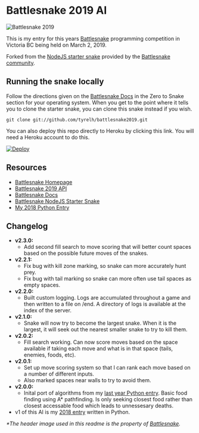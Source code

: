 # Battlesnake 2019 AI
![Battlesnake 2019](https://static1.squarespace.com/static/583102acff7c504696a7009b/t/5c2a3b9cf950b760dd5bacb4/1546542614910/BATTLESNAKE+LOGO+2019.png?format=2500w)

This is my entry for this years [Battlesnake](https://www.battlesnake.io) programming competition in Victoria BC being held on March 2, 2019.

Forked from the [NodeJS starter snake](https://github.com/battlesnakeio/starter-snake-node) provided by the [Battlesnake community](https://github.com/battlesnakeio/community).

## Running the snake locally
Follow the directions given on the [Battlesnake Docs](http://docs.battlesnake.io/zero-to-snake-linux.html) in the Zero to Snake section for your operating system. When you get to the point where it tells you to clone the starter snake, you can clone this snake instead if you wish.
```shell
git clone git://github.com/tyrelh/battlesnake2019.git
```
You can also deploy this repo directly to Heroku by clicking this link. You will need a Heroku account to do this.

[![Deploy](https://www.herokucdn.com/deploy/button.png)](https://heroku.com/deploy)

## Resources
* [Battlesnake Homepage](https://www.battlesnake.io/)
* [Battlesnake 2019 API](http://docs.battlesnake.io/snake-api.html)
* [Battlesnake Docs](http://docs.battlesnake.io)
* [Battlesnake NodeJS Starter Snake](https://github.com/battlesnakeio/starter-snake-node)
* [My 2018 Python Entry](https://github.com/tyrelh/battlesnake2018)

## Changelog
* **v2.3.0:**
  * Add second fill search to move scoring that will better count spaces based on the possible future moves of the snakes.
* **v2.2.1:**
  * Fix bug with kill zone marking, so snake can more accurately hunt prey.
  * Fix bug with tail marking so snake can more often use tail spaces as empty spaces.
* **v2.2.0:**
  * Built custom logging. Logs are accumulated throughout a game and then written to a file on /end. A directory of logs is available at the index of the server.
* **v2.1.0:**
  * Snake will now try to become the largest snake. When it is the largest, it will seek out the nearest smaller snake to try to kill them.
* **v2.0.2:**
  * Fill search working. Can now score moves based on the space available if taking each move and what is in that space (tails, enemies, foods, etc).
* **v2.0.1:**
  * Set up move scoring system so that I can rank each move based on a number of different inputs.
  * Also marked spaces near walls to try to avoid them.
* **v2.0.0:**
  * Inital port of algorithms from my [last year Python entry](https://github.com/tyrelh/battlesnake2018). Basic food finding using A* pathfinding. Is only seeking closest food rather than closest accessable food which leads to unnessesary deaths.
* v1 of this AI is my [2018 entry](https://github.com/tyrelh/battlesnake2018) written in Python.

_*The header image used in this readme is the property of [Battlesnake](https://www.battlesnake.io/)._